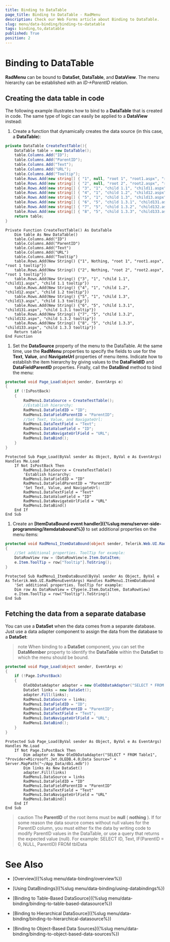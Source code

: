 ```yaml
---
title: Binding to DataTable
page_title: Binding to DataTable - RadMenu
description: Check our Web Forms article about Binding to DataTable.
slug: menu/data-binding/binding-to-datatable
tags: binding,to,datatable
published: True
position: 2
---
```


# Binding to DataTable


**RadMenu** can be bound to **DataSet**, **DataTable**, and **DataView**. The menu hierarchy can be established with an *ID->ParentID* relation.

## Creating the data table in code

The following example illustrates how to bind to a **DataTable** that is created in code. The same type of logic can easily be applied to a **DataView** instead:

1. Create a function that dynamically creates the data source (in this case, a **DataTable**):

````C#
private DataTable CreateTestTable(){  
	DataTable table = new DataTable();  
	table.Columns.Add("ID");  
	table.Columns.Add("ParentID");  
	table.Columns.Add("Text");  
	table.Columns.Add("URL");  
	table.Columns.Add("Tooltip");  
	table.Rows.Add(new string[] { "1", null, "root 1", "root1.aspx", "root 1 tooltip" });  
	table.Rows.Add(new string[] { "2", null, "root 2", "root2.aspx", "root 1 tooltip" });  
	table.Rows.Add(new string[] { "3", "1", "child 1.1", "child11.aspx", "child 1.1 tooltip" });  
	table.Rows.Add(new string[] { "4", "1", "child 1.2", "child12.aspx", "child 1.2 tooltip" });  
	table.Rows.Add(new string[] { "5", "1", "child 1.3", "child13.aspx", "child 1.3 tooltip" });  
	table.Rows.Add(new string[] { "6", "5", "child 1.3.1", "child131.aspx", "child 1.3.1 tooltip" });  
	table.Rows.Add(new string[] { "7", "5", "child 1.3.2", "child132.aspx", "child 1.3.2 tooltip" });  
	table.Rows.Add(new string[] { "8", "5", "child 1.3.3", "child133.aspx", "child 1.3.3 tooltip" });  
	return table;
}		
````
````VB.NET
Private Function CreateTestTable() As DataTable
	Dim table As New DataTable()
	table.Columns.Add("ID")
	table.Columns.Add("ParentID")
	table.Columns.Add("Text")
	table.Columns.Add("URL")
	table.Columns.Add("Tooltip")
	table.Rows.Add(New String() {"1", Nothing, "root 1", "root1.aspx", "root 1 tooltip"})
	table.Rows.Add(New String() {"2", Nothing, "root 2", "root2.aspx", "root 1 tooltip"})
	table.Rows.Add(New String() {"3", "1", "child 1.1", "child11.aspx", "child 1.1 tooltip"})
	table.Rows.Add(New String() {"4", "1", "child 1.2", "child12.aspx", "child 1.2 tooltip"})
	table.Rows.Add(New String() {"5", "1", "child 1.3", "child13.aspx", "child 1.3 tooltip"})
	table.Rows.Add(New String() {"6", "5", "child 1.3.1", "child131.aspx", "child 1.3.1 tooltip"})
	table.Rows.Add(New String() {"7", "5", "child 1.3.2", "child132.aspx", "child 1.3.2 tooltip"})
	table.Rows.Add(New String() {"8", "5", "child 1.3.3", "child133.aspx", "child 1.3.3 tooltip"})
	Return table
End Function
````

1. Set the **DataSource** property of the menu to the DataTable. At the same time, use the **RadMenu** properties to specify the fields to use for the **Text**, **Value**, and **NavigateUrl** properties of menu items. Indicate how to establish the item hierarchy by giving values to the **DataFieldID** and **DataFieldParentID** properties. Finally, call the **DataBind** method to bind the menu:


````C#
protected void Page_Load(object sender, EventArgs e)
{  
	if (!IsPostBack)  
	{    
		RadMenu1.DataSource = CreateTestTable();
		//Establish hierarchy:    
		RadMenu1.DataFieldID = "ID";    
		RadMenu1.DataFieldParentID = "ParentID";    
		//Set Text, Value, and NavigateUrl:    
		RadMenu1.DataTextField = "Text";    
		RadMenu1.DataValueField = "ID";    
		RadMenu1.DataNavigateUrlField = "URL";
		RadMenu1.DataBind();  
	}
}			
````
````VB.NET
Protected Sub Page_Load(ByVal sender As Object, ByVal e As EventArgs) Handles Me.Load
	If Not IsPostBack Then
		RadMenu1.DataSource = CreateTestTable()
		'Establish hierarchy:
		RadMenu1.DataFieldID = "ID"
		RadMenu1.DataFieldParentID = "ParentID"
		'Set Text, Value, and NavigateUrl:
		RadMenu1.DataTextField = "Text"
		RadMenu1.DataValueField = "ID"
		RadMenu1.DataNavigateUrlField = "URL"
		RadMenu1.DataBind()
	End If
End Sub
````

1. Create an **[ItemDataBound event handler]({%slug menu/server-side-programming/itemdatabound%})** to set additional properties on the menu items:


````C#
protected void RadMenu1_ItemDataBound(object sender, Telerik.Web.UI.RadMenuEventArgs e)
{  
	//Set additional properties. ToolTip for example:  
	DataRowView row = (DataRowView)e.Item.DataItem;  
	e.Item.ToolTip = row["Tooltip"].ToString();
}		
````
````VB.NET
Protected Sub RadMenu1_ItemDataBound(ByVal sender As Object, ByVal e As Telerik.Web.UI.RadMenuEventArgs) Handles RadMenu1.ItemDataBound
	'Set additional properties. ToolTip for example:  
	Dim row As DataRowView = CType(e.Item.DataItem, DataRowView)
	e.Item.ToolTip = row("Tooltip").ToString()
End Sub
````


## Fetching the data from a separate database

You can use a **DataSet** when the data comes from a separate database. Just use a data adapter component to assign the data from the database to a **DataSet**:

>note When binding to a **DataSet** component, you can set the **DataMember** property to identify the **DataTable** within the **DataSet** to which the menu should be bound.
>


````C#
protected void Page_Load(object sender, EventArgs e)
{  
	if (!Page.IsPostBack)  
	{    
		OleDbDataAdapter adapter = new OleDbDataAdapter("SELECT * FROM Table1","Provider=Microsoft.Jet.OLEDB.4.0;Data Source="  + Server.MapPath("~/App_Data/db1.mdb"));    
		DataSet links = new DataSet();    
		adapter.Fill(links);    
		RadMenu1.DataSource = links;    
		RadMenu1.DataFieldID = "ID";    
		RadMenu1.DataFieldParentID = "ParentID";
		RadMenu1.DataTextField = "Text";
		RadMenu1.DataNavigateUrlField = "URL";
		RadMenu1.DataBind();
	}
}		
````
````VB.NET
Protected Sub Page_Load(ByVal sender As Object, ByVal e As EventArgs) Handles Me.Load
	If Not Page.IsPostBack Then
		Dim adapter As New OleDbDataAdapter("SELECT * FROM Table1", "Provider=Microsoft.Jet.OLEDB.4.0;Data Source=" + Server.MapPath("~/App_Data/db1.mdb"))
		Dim links As New DataSet()
		adapter.Fill(links)
		RadMenu1.DataSource = links
		RadMenu1.DataFieldID = "ID"
		RadMenu1.DataFieldParentID = "ParentID"
		RadMenu1.DataTextField = "Text"
		RadMenu1.DataNavigateUrlField = "URL"
		RadMenu1.DataBind()
	End If
End Sub
````


>caution The **ParentID** of the root items must be **null** ( **nothing** ). If for some reason the data source comes without null values for the ParentID column, you must either fix the data by writing code to modify ParentID values in the DataTable, or use a query that returns the expected value (null). For example:
>SELECT ID, Text, IF(ParentID = 0, NULL, ParentID) FROM tblData
>


# See Also

 * [Overview]({%slug menu/data-binding/overview%})

 * [Using DataBindings]({%slug menu/data-binding/using-databindings%})

 * [Binding to Table-Based DataSource]({%slug menu/data-binding/binding-to-table-based-datasource%})

 * [Binding to Hierarchical DataSource]({%slug menu/data-binding/binding-to-hierarchical-datasource%})

 * [Binding to Object-Based Data Sources]({%slug menu/data-binding/binding-to-object-based-data-sources%})
